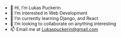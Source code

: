 - 👋 Hi, I’m Lukas Puckerin
- 👀 I’m interested in Web Development
- 🌱 I’m currently learning Django, and React
- 💞️ I’m looking to collaborate on anything interesting
- 📫  Email me at Lukaspuckerin@gmail.com

<!---
LPuckeri4/LPuckeri4 is a ✨ special ✨ repository because its `README.md` (this file) appears on your GitHub profile.
You can click the Preview link to take a look at your changes.
--->
